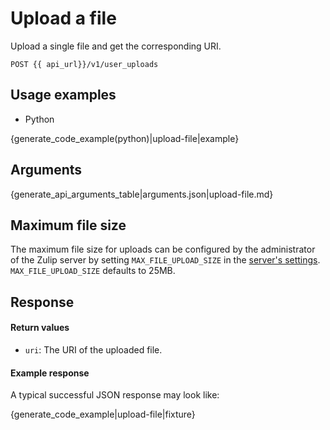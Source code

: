 # Upload a file

Upload a single file and get the corresponding URI.

`POST {{ api_url}}/v1/user_uploads`

## Usage examples
<div class="code-section" markdown="1">
<ul class="nav">
<li data-language="python">Python</li>
</ul>
<div class="blocks">

<div data-language="python" markdown="1">

{generate_code_example(python)|upload-file|example}

</div>

</div>

</div>

## Arguments

{generate_api_arguments_table|arguments.json|upload-file.md}

## Maximum file size

The maximum file size for uploads can be configured by the
administrator of the Zulip server by setting `MAX_FILE_UPLOAD_SIZE`
in the [server's settings][1]. `MAX_FILE_UPLOAD_SIZE` defaults
to 25MB.

[1]: https://zulip.readthedocs.io/en/latest/subsystems/settings.html#server-settings

## Response

#### Return values

* `uri`: The URI of the uploaded file.

#### Example response

A typical successful JSON response may look like:

{generate_code_example|upload-file|fixture}
